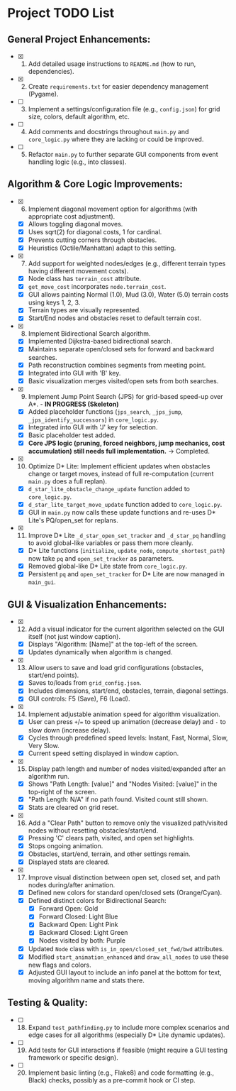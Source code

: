 # Project TODO List

## General Project Enhancements:
- [x] 1. Add detailed usage instructions to `README.md` (how to run, dependencies).
- [x] 2. Create `requirements.txt` for easier dependency management (Pygame).
- [ ] 3. Implement a settings/configuration file (e.g., `config.json`) for grid size, colors, default algorithm, etc.
- [ ] 4. Add comments and docstrings throughout `main.py` and `core_logic.py` where they are lacking or could be improved.
- [ ] 5. Refactor `main.py` to further separate GUI components from event handling logic (e.g., into classes).

## Algorithm & Core Logic Improvements:
- [x] 6. Implement diagonal movement option for algorithms (with appropriate cost adjustment).
    - [x] Allows toggling diagonal moves.
    - [x] Uses sqrt(2) for diagonal costs, 1 for cardinal.
    - [x] Prevents cutting corners through obstacles.
    - [x] Heuristics (Octile/Manhattan) adapt to this setting.
- [x] 7. Add support for weighted nodes/edges (e.g., different terrain types having different movement costs).
    - [x] Node class has `terrain_cost` attribute.
    - [x] `get_move_cost` incorporates `node.terrain_cost`.
    - [x] GUI allows painting Normal (1.0), Mud (3.0), Water (5.0) terrain costs using keys 1, 2, 3.
    - [x] Terrain types are visually represented.
    - [x] Start/End nodes and obstacles reset to default terrain cost.
- [x] 8. Implement Bidirectional Search algorithm.
    - [x] Implemented Dijkstra-based bidirectional search.
    - [x] Maintains separate open/closed sets for forward and backward searches.
    - [x] Path reconstruction combines segments from meeting point.
    - [x] Integrated into GUI with 'B' key.
    - [x] Basic visualization merges visited/open sets from both searches.
- [x] 9. Implement Jump Point Search (JPS) for grid-based speed-up over A*. - **IN PROGRESS (Skeleton)**
    - [x] Added placeholder functions (`jps_search`, `_jps_jump`, `_jps_identify_successors`) in `core_logic.py`.
    - [x] Integrated into GUI with 'J' key for selection.
    - [x] Basic placeholder test added.
    - [x] **Core JPS logic (pruning, forced neighbors, jump mechanics, cost accumulation) still needs full implementation.** -> Completed.
- [x] 10. Optimize D* Lite: Implement efficient updates when obstacles change or target moves, instead of full re-computation (current `main.py` does a full replan).
    - [x] `d_star_lite_obstacle_change_update` function added to `core_logic.py`.
    - [x] `d_star_lite_target_move_update` function added to `core_logic.py`.
    - [x] GUI in `main.py` now calls these update functions and re-uses D* Lite's PQ/open_set for replans.
- [x] 11. Improve D* Lite `_d_star_open_set_tracker` and `_d_star_pq` handling to avoid global-like variables or pass them more cleanly.
    - [x] D* Lite functions (`initialize`, `update_node`, `compute_shortest_path`) now take `pq` and `open_set_tracker` as parameters.
    - [x] Removed global-like D* Lite state from `core_logic.py`.
    - [x] Persistent `pq` and `open_set_tracker` for D* Lite are now managed in `main_gui`.

## GUI & Visualization Enhancements:
- [x] 12. Add a visual indicator for the current algorithm selected on the GUI itself (not just window caption).
    - [x] Displays "Algorithm: [Name]" at the top-left of the screen.
    - [x] Updates dynamically when algorithm is changed.
- [x] 13. Allow users to save and load grid configurations (obstacles, start/end points).
    - [x] Saves to/loads from `grid_config.json`.
    - [x] Includes dimensions, start/end, obstacles, terrain, diagonal settings.
    - [x] GUI controls: F5 (Save), F6 (Load).
- [x] 14. Implement adjustable animation speed for algorithm visualization.
    - [x] User can press `+`/`=` to speed up animation (decrease delay) and `-` to slow down (increase delay).
    - [x] Cycles through predefined speed levels: Instant, Fast, Normal, Slow, Very Slow.
    - [x] Current speed setting displayed in window caption.
- [x] 15. Display path length and number of nodes visited/expanded after an algorithm run.
    - [x] Shows "Path Length: [value]" and "Nodes Visited: [value]" in the top-right of the screen.
    - [x] "Path Length: N/A" if no path found. Visited count still shown.
    - [x] Stats are cleared on grid reset.
- [x] 16. Add a "Clear Path" button to remove only the visualized path/visited nodes without resetting obstacles/start/end.
    - [x] Pressing 'C' clears path, visited, and open set highlights.
    - [x] Stops ongoing animation.
    - [x] Obstacles, start/end, terrain, and other settings remain.
    - [x] Displayed stats are cleared.
- [x] 17. Improve visual distinction between open set, closed set, and path nodes during/after animation.
    - [x] Defined new colors for standard open/closed sets (Orange/Cyan).
    - [x] Defined distinct colors for Bidirectional Search:
        - [x] Forward Open: Gold
        - [x] Forward Closed: Light Blue
        - [x] Backward Open: Light Pink
        - [x] Backward Closed: Light Green
        - [x] Nodes visited by both: Purple
    - [x] Updated `Node` class with `is_in_open/closed_set_fwd/bwd` attributes.
    - [x] Modified `start_animation_enhanced` and `draw_all_nodes` to use these new flags and colors.
    - [x] Adjusted GUI layout to include an info panel at the bottom for text, moving algorithm name and stats there.

## Testing & Quality:
- [ ] 18. Expand `test_pathfinding.py` to include more complex scenarios and edge cases for all algorithms (especially D* Lite dynamic updates).
- [ ] 19. Add tests for GUI interactions if feasible (might require a GUI testing framework or specific design).
- [ ] 20. Implement basic linting (e.g., Flake8) and code formatting (e.g., Black) checks, possibly as a pre-commit hook or CI step.
